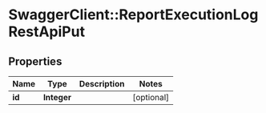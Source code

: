 # SwaggerClient::ReportExecutionLogRestApiPut

## Properties
Name | Type | Description | Notes
------------ | ------------- | ------------- | -------------
**id** | **Integer** |  | [optional] 

